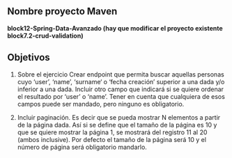## Nombre proyecto Maven
**block12-Spring-Data-Avanzado (hay que modificar el proyecto existente block7.2-crud-validation)**

## Objetivos
1) Sobre el ejercicio Crear endpoint que permita buscar aquellas personas cuyo  ‘user’, ‘name’, ‘surname‘ o ‘fecha creación’ superior a una dada y/o inferior a una dada. Incluir otro campo que indicará si se quiere ordenar el resultado por ‘user’ o ‘name’. Tener en cuenta que cualquiera de esos campos puede ser mandado, pero ninguno es obligatorio.


2) Incluir paginación. Es decir que se pueda mostrar N elementos a partir de la página dada. Así si se define que el tamaño de la página es 10 y que se quiere mostrar la página 1, se mostrará del registro 11 al 20 (ambos inclusive). Por defecto el tamaño de la página será 10 y el número de página será obligatorio mandarlo.
